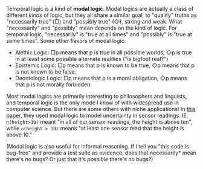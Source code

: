 Temporal logic is a kind of **modal logic**. Modal logics are actually a class of different *kinds* of logic, but they all share a similar goal, to "qualify" truths as "necessarily true" (□) and "possibly true" (◇), strong and weak. What "necessarily" and "possibly" mean depends on the kind of logic. For temporal logic, "necessarily" is "true at all times" and "possibly" is "true at some times". Some other flavors of modal logic:

 * Alethic Logic: □p means that p is true in all possible worlds, ◇p is true in at least some possible alternate realities ("is bigfoot real?")
 * Epistemic Logic: □p means that p is known to be true, ◇p means that p is not known to be false.
 * Deontologic Logic: □p means that p is a moral obligation, ◇p means that p is not morally forbidden.

Most modal logics are primarily interesting to philosophers and linguists, and temporal logic is the only mode I know of with widespread use in computer science. But there are some others with niche applications! In [this paper](https://2021.splashcon.org/details/splash-2021-recent-sigplan/15/Programming-and-Reasoning-with-Partial-Observability), they used modal logic to model uncertainty in sensor readings. IE `□(height>10)` meant "in all of our sensor readings, the height is above ten", while `◇(height > 10)` means "at least one sensor read that the height is above 10."

(Modal logic is also useful for informal reasoning. If I tell you "this code is bug-free" and provide a test suite as evidence, does that necessarily* mean there's no bugs? Or just that it's *possible* there's no bugs?)
